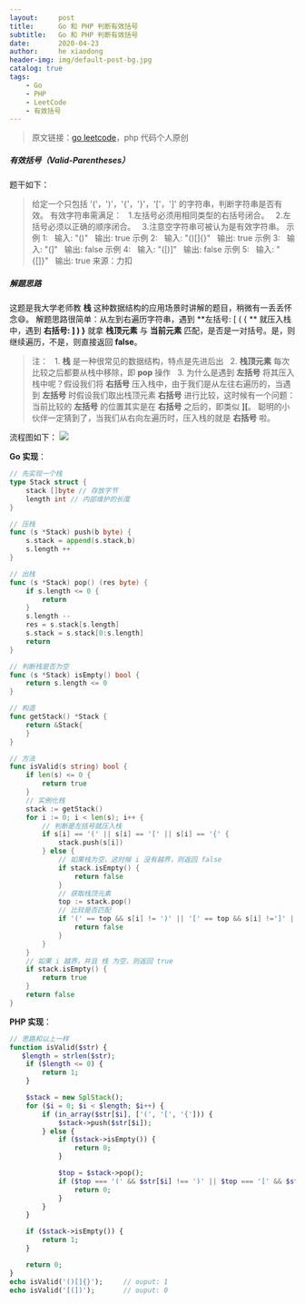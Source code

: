 ```yaml
---
layout:     post
title:      Go 和 PHP 判断有效括号
subtitle:   Go 和 PHP 判断有效括号
date:       2020-04-23
author:     he xiaodong
header-img: img/default-post-bg.jpg
catalog: true
tags:
    - Go
    - PHP
    - LeetCode
    - 有效括号
---
```


> 原文链接：[go leetcode](https://github.com/wx-satellite/go-leetcode)，php 代码个人原创

##### 有效括号（Valid-Parentheses）
题干如下：
> 给定一个只包括 '('，')'，'{'，'}'，'['，']' 的字符串，判断字符串是否有效。
有效字符串需满足：
&nbsp;&nbsp;1.左括号必须用相同类型的右括号闭合。
&nbsp;&nbsp;2.左括号必须以正确的顺序闭合。
&nbsp;&nbsp;3.注意空字符串可被认为是有效字符串。
示例 1:
&nbsp;&nbsp;输入: "()"
&nbsp;&nbsp;输出: true
示例 2:
&nbsp;&nbsp;输入: "()[]{}"
&nbsp;&nbsp;输出: true
示例 3:
&nbsp;&nbsp;输入: "(]"
&nbsp;&nbsp;输出: false
示例 4:
&nbsp;&nbsp;输入: "([)]"
&nbsp;&nbsp;输出: false
示例 5:
&nbsp;&nbsp;输入: "{[]}"
&nbsp;&nbsp;输出: true
来源：力扣

##### 解题思路
这题是我大学老师教 **栈** 这种数据结构的应用场景时讲解的题目，稍微有一丢丢怀念:smile:。
解题思路很简单：从左到右遍历字符串，遇到 **左括号:  [  (  { ** 就压入栈中，遇到 **右括号:  ]  )  }** 就拿 **栈顶元素** 与 **当前元素** 匹配，是否是一对括号。是，则继续遍历，不是，则直接返回 **false**。
> 注： 
&nbsp;&nbsp;1. **栈** 是一种很常见的数据结构，特点是先进后出
&nbsp;&nbsp;2. **栈顶元素** 每次比较之后都要从栈中移除，即 **pop** 操作
&nbsp;&nbsp;3. 为什么是遇到 **左括号** 将其压入栈中呢？假设我们将 **右括号** 压入栈中，由于我们是从左往右遍历的，当遇到 **左括号** 时假设我们取出栈顶元素 **右括号** 进行比较，这时候有一个问题：当前比较的 **左括号** 的位置其实是在 **右括号** 之后的，即类似 **][**。
聪明的小伙伴一定猜到了，当我们从右向左遍历时，压入栈的就是 **右括号** 啦。

流程图如下：
![](https://cdn.learnku.com/uploads/images/202004/15/21280/f63U1OLjQT.jpg!large)

**Go 实现**：
```go
// 先实现一个栈
type Stack struct {
    stack []byte // 存放字节
    length int // 内部维护的长度
}

// 压栈
func (s *Stack) push(b byte) {
    s.stack = append(s.stack,b)
    s.length ++
}

// 出栈
func (s *Stack) pop() (res byte) {
    if s.length <= 0 {
        return
    }
    s.length --
    res = s.stack[s.length]
    s.stack = s.stack[0:s.length]
    return
}

// 判断栈是否为空
func (s *Stack) isEmpty() bool {
    return s.length <= 0
}

// 构造
func getStack() *Stack {
    return &Stack{
    }
}

// 方法
func isValid(s string) bool {
    if len(s) <= 0 {
        return true
    }
    // 实例化栈
    stack := getStack()
    for i := 0; i < len(s); i++ {
        // 判断是左括号就压入栈
        if s[i] == '(' || s[i] == '[' || s[i] == '{' {
            stack.push(s[i])
        } else {
            // 如果栈为空，这时候 i 没有越界，则返回 false
            if stack.isEmpty() {
                return false
            }
            // 获取栈顶元素
            top := stack.pop()
            // 比较是否匹配
            if '(' == top && s[i] != ')' || '[' == top && s[i] !=']' || '{' == top && s[i] !='}'{
                return false
            }
        }
    }
    // 如果 i 越界，并且 栈 为空，则返回 true
    if stack.isEmpty() {
        return true
    }
    return false
}
```

**PHP 实现**：
```php
// 思路和以上一样
function isValid($str) {
   $length = strlen($str);
    if ($length <= 0) {
        return 1;
    }

    $stack = new SplStack();
    for ($i = 0; $i < $length; $i++) {
        if (in_array($str[$i], ['(', '[', '{'])) {
            $stack->push($str[$i]);
        } else {
            if ($stack->isEmpty()) {
                return 0;
            }

            $top = $stack->pop();
            if ($top === '(' && $str[$i] !== ')' || $top === '[' && $str[$i] !== ']' || $top === '{' && $str[$i] !== '}') {
                return 0;
            }
        }
    }

    if ($stack->isEmpty()) {
        return 1;
    }

    return 0;
}
echo isValid('()[]{}');     // ouput: 1
echo isValid('[(])');       // ouput: 0
```
